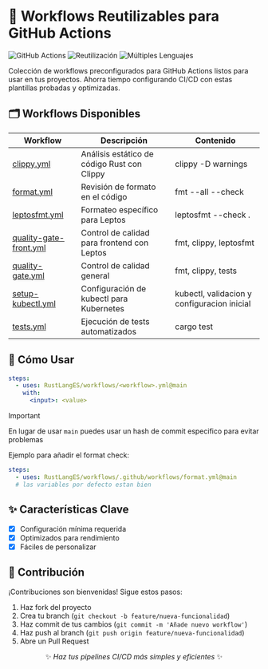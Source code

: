 # 📜 Workflows Reutilizables para GitHub Actions

![GitHub Actions](https://img.shields.io/badge/GitHub_Actions-Ready-blue?logo=github-actions)
![Reutilización](https://img.shields.io/badge/Reusabilidad-100%25-success)
![Múltiples Lenguajes](https://img.shields.io/badge/Multi-Lenguaje-orange)

Colección de workflows preconfigurados para GitHub Actions listos para usar en tus proyectos. Ahorra tiempo configurando CI/CD con estas plantillas probadas y optimizadas.

## 🗂️ Workflows Disponibles

| Workflow                                                             | Descripción                                 | Contenido                                   |
| -------------------------------------------------------------------- | ------------------------------------------- | ------------------------------------------- |
| [clippy.yml](./.github/workflows/clippy.yml)                         | Análisis estático de código Rust con Clippy | clippy -D warnings                          |
| [format.yml](./.github/workflows/format.yml)                         | Revisión de formato en el código            | fmt --all --check                           |
| [leptosfmt.yml](./.github/workflows/leptosfmt.yml)                   | Formateo específico para Leptos             | leptosfmt --check .                         |
| [quality-gate-front.yml](./.github/workflows/quality-gate-front.yml) | Control de calidad para frontend con Leptos | fmt, clippy, leptosfmt                      |
| [quality-gate.yml](./.github/workflows/quality-gate.yml)             | Control de calidad general                  | fmt, clippy, tests                          |
| [setup-kubectl.yml](./.github/workflows/setup-kubectl.yml)           | Configuración de kubectl para Kubernetes    | kubectl, validacion y configuracion inicial |
| [tests.yml](./.github/workflows/tests.yml)                           | Ejecución de tests automatizados            | cargo test                                  |

## 🚀 Cómo Usar

```yml
steps:
  - uses: RustLangES/workflows/<workflow>.yml@main
    with:
      <input>: <value>
```

> [!IMPORTANT]
> En lugar de usar `main` puedes usar un hash de commit especifico para evitar problemas

Ejemplo para añadir el format check:

```yml
steps:
  - uses: RustLangES/workflows/.github/workflows/format.yml@main
  # las variables por defecto estan bien
```

## ✨ Características Clave

- [x] Configuración mínima requerida
- [x] Optimizados para rendimiento
- [x] Fáciles de personalizar

## 🤝 Contribución

¡Contribuciones son bienvenidas! Sigue estos pasos:

1. Haz fork del proyecto
2. Crea tu branch (`git checkout -b feature/nueva-funcionalidad`)
3. Haz commit de tus cambios (`git commit -m 'Añade nuevo workflow'`)
4. Haz push al branch (`git push origin feature/nueva-funcionalidad`)
5. Abre un Pull Request

<p align="center">
✨ <em>Haz tus pipelines CI/CD más simples y eficientes</em> ✨
</p>
